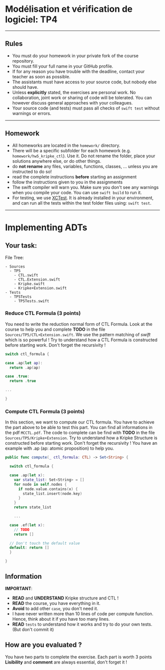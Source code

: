 # Modélisation et vérification de logiciel: TP4

---
## Rules

* You must do your homework in your private fork of the course repository.
* You must fill your full name in your GitHub profile.
* If for any reason you have trouble with the deadline,
  contact your teacher as soon as possible.
* The assistants must have access to your source code, but nobody else should have.
* Unless **explicitly** stated, the exercises are personal work. No collaboration, joint work or sharing of code will be tolerated. You can however discuss general approaches with your colleagues.
* Your source code (and tests) must pass all checks of `swift test`
  without warnings or errors.
---

## Homework
* All homeworks are located in the `homework/` directory.
* There will be a specific subfolder for each homework (e.g. `homework/hw5_kripke_ctl`). Use it. Do not rename the folder, place your solutions anywhere else, or do other things.
* do **not rename** any files, variables, functions, classes, ... unless you are instructed to do so!
* read the complete instructions **before** starting an assignment
* follow the instructions given to you in the assignments
* The swift compiler will warn you.
  Make sure you don't see any warnings when you compile your code.
  You can use `swift build` to run it.
* For testing, we use [XCTest](https://developer.apple.com/documentation/xctest).
  It is already installed in your environment,
  and can run all the tests within the test folder files using: `swift test`.

---


# Implementing ADTs

## Your task:

File Tree:

```
- Sources
  - TP5
    - CTL.swift
    - CTL.Extension.swift
    - Kripke.swift
    - Kripke+Extension.swift
- Tests
  - TP5Tests
    - TP5Tests.swift
```

### Reduce CTL Formula (3 points)

You need to write the reduction normal form of CTL Formula. Look at the course to help you and complete **TODO** in the file `Sources/TP5/CTL+Extension.swift`.
We use the pattern matching of *swift* which is so powerful ! Try to understand how a CTL Formula is constructed before starting work. Don't forget the recursivity !

```swift
switch ctl_formula {

case .ap(let ap):
  return .ap(ap)

case .true:
  return .true

...

}
```

### Compute CTL Formula (3 points)

In this section, we want to compute our CTL formula. You have to achieve the part above to be able to test this part. You can find all informations in the pdf `MCCTL.pdf`. The code to complete can be find with **TODO** in the file `Sources/TP5/Kripke+Extension`. Try to understand how a Kripke Structure is constructed before starting work. Don't forget the recursivity !
You have an example with .ap (ap: atomic proposition) to help you.

```swift
public func compute(_ ctl_formula: CTL) -> Set<String> {

  switch ctl_formula {

  case .ap(let x):
    var state_list: Set<String> = []
    for node in self.nodes {
      if node.value.contains(x) {
        state_list.insert(node.key)
      }
    }
    return state_list

    ...

  case .ef(let x):
    // TODO
    return []

  // Don't touch the default value
  default: return []
  }

}
```



## Information

**IMPORTANT**:  
- **READ** and **UNDERSTAND** Kripke structure and CTL !
- **READ** the course, you have everything in it.
- **Avoid** to add other `case`, you don't need it.
- I have never written more than 10 lines of code per compute function. Hence, think about it if you have too many lines.
- **READ** `tests` to understand how it works and try to do your own tests. (But don't commit it)

## How are you evaluated ?

You have two parts to complete the exercise. Each part is worth 3 points
**Lisibility** and **comment** are always essential, don't forget it !
